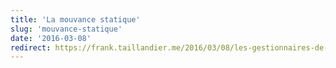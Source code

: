 ```yaml
---
title: 'La mouvance statique'
slug: 'mouvance-statique'
date: '2016-03-08'
redirect: https://frank.taillandier.me/2016/03/08/les-gestionnaires-de-contenu-statique/
---
```

